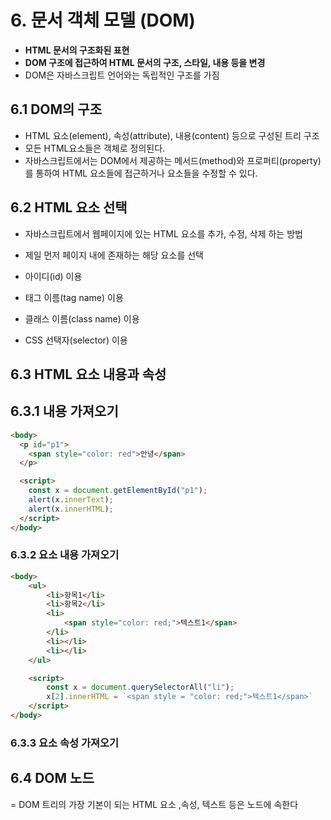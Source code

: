 # 6. 문서 객체 모델 (DOM)

- **HTML 문서의 구조화된 표현**
- **DOM 구조에 접근하여 HTML 문서의 구조, 스타일, 내용 등을 변경**
- DOM은 자바스크립트 언어와는 독립적인 구조를 가짐

## 6.1 DOM의 구조

- HTML 요소(element), 속성(attribute), 내용(content) 등으로 구성된 트리 구조
- 모든 HTML요소들은 객체로 정의된다.
- 자바스크립트에서는 DOM에서 제공하는 메서드(method)와 프로퍼티(property)를 통하여 HTML 요소들에 접근하거나 요소들을 수정할 수 있다.

## 6.2 HTML 요소 선택

- 자바스크립트에서 웹페이지에 있는 HTML 요소를 추가, 수정, 삭제 하는 방법
- 제일 먼저 페이지 내에 존재하는 해당 요소를 선택

- 아이디(id) 이용
- 태그 이름(tag name) 이용
- 클래스 이름(class name) 이용
- CSS 선택자(selector) 이용

## 6.3 HTML 요소 내용과 속성
## 6.3.1 내용 가져오기
```html
<body>
  <p id="p1">
    <span style="color: red">안녕</span>
  </p>

  <script>
    const x = document.getElementById("p1");
    alert(x.innerText);
    alert(x.innerHTML);
  </script>
</body>
```
### 6.3.2 요소 내용 가져오기
```html
<body>
    <ul>
        <li>항목1</li>
        <li>항목2</li>
        <li>
            <span style="color: red;">텍스트1</span>
        </li>
        <li></li>
        <li></li>
    </ul>

    <script>
        const x = document.querySelectorAll("li");
        x[2].innerHTML = `<span style = "color: red;">텍스트1</span>`
    </script>
</body>
```

### 6.3.3 요소 속성 가져오기

## 6.4 DOM 노드
= DOM 트리의 가장 기본이 되는 HTML 요소 ,속성, 텍스트 등은 노드에 속한다